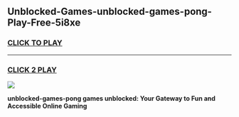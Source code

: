 
## Unblocked-Games-unblocked-games-pong-Play-Free-5i8xe
<h3>
<a href="https://premium76.site?title=unblocked-games-pong&ref=12A">CLICK TO PLAY</a></h3>
<hr>

<h3>
<a href="https://premium76.site?title=unblocked-games-pong&ref=12A">CLICK 2 PLAY</a>
  
</h3>

<a href="https://premium76.site?title=unblocked-games-pong&ref=12A"><img src="https://clearcache.store/games.png"></a>


**unblocked-games-pong games unblocked: Your Gateway to Fun and Accessible Online Gaming**
